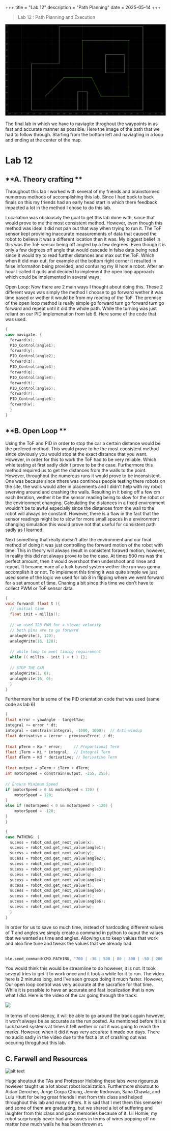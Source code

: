 +++
title = "Lab 12"
description = "Path Planning"
date  = 2025-05-14 
+++

> Lab 12 : Path Planning and Execution

![alt text](planning.png)

The final lab in which we have to naviagite throghout the waypoints in as fast and accurate manner as possible. Here the image of the bath that we had to follow through. Starting from the bottom left and naviagting in a loop and ending at the center of the map.  


# Lab 12

## **A. Theory crafting **

Throughout this lab I worked with several of my friends and brainstormed numerous methods of accomplishing this lab. Since I had back to back finals on this my friends had an early head start in which there feedback impacted a lot in the method I chose to do this lab. 

Localiation was obsiousvly the goal to get this lab done with, since that would prove to me the most consistent method. However, even though this method was ideal it did not pan out that way when trying to run it. The ToF sensor kept providing inaccurate measurements of data that caused the robot to believe it was a different location then it was. My biggest belief in this was the ToF sensor being off angled by a few degrees. Even though it is only a few degrees off angle that would cascade in false data being read since it would try to read further distances and max out the ToF. Which when it did max out, for example at the bottom right corner it resulted in false informaiton being provided, and confusing my lil homie robot. After an hour I called it quits and decided to implement the open loop approach which could be implemented in several ways. 

Open Loop: Now there are 2 main ways I thought about doing this. These 2 different ways was simply the method I choose to go forward wether it was time based or wether it would be from my reading of the ToF. The premise of the open loop method is really simple go forward turn go forward turn go forward and repeat until it did the whole path. While the turning was just reliant on our PID implemenation from lab 6. Here some of the code that was used.


```c
{
case navigate: {
  forward(x);
  PID_Control(angle1);
  forward(y);
  PID_Control(angle2);
  forward(z);
  PID_Control(angle3);
  forward(q);
  PID_Control(angle4);
  forward(t); 
  PID_Control(angle5);
  forward(r); 
  PID_Control(angle6);
  forward(w); 
  }
}
```

## **B. Open Loop **

Using the ToF and PID in order to stop the car a certain distance would be the prefered method. This would prove to be the most consistent method since obviously you would stop at the exact distance that you want. However, in order for this to work the ToF had to be very reliable. Which whle testing at first sadly didn't prove to be the case. Furthermore this method required us to get the distances from the walls to the point. However, throughout the numerous runs it would prove to be inconsistent. One was because since tthere was continous people testing there robots on the site, the walls would alter in placements and I didn't help with my robot swerving around and crashing the walls. Resulting in it being off a few cm each iteration, wether it be the sensor reading being to slow for the robot or the envirionment changing. Calculating the distances in a fixed environment wouldn't be to awful especially since the distances from the wall to the robot will always be constant. However, there is a flaw in the fact that the sensor readings might be to slow for more small spaces In a environment changing simulation this would prove not that useful for consistent path sadly as I learned. 

Next something that really doesn't alter the environment and our final method of doing it was just controlling the forward motion of the robot with time. This in theory will always result in consistent forawrd motion, however, in reality this did not always prove to be the case. At times 500 ms was the perfect amount, then it would overshoot then undershoot and rinse and repeat. It became more of a luck based system wether the run was gonna accomplish it or not. To implement this timing it was quite simple we just used some of the logic we used for lab 8 in flipping where we went forward for a set amount of time. Chaning a bit since this time we don't have to collect PWM or ToF sensor data. 

```c
{
void forward( float t ){
  // initial time 
  float init = millis(); 

  // we used 120 PWM for a slower velocity
  // both pins are to go forward 
  analogWrite(1, 120);
  analogWrite(16, 120);

  // while loop to meet timing requirement 
  while (( millis - init ) < t ) {};

  // STOP THE CAR
  analogWrite(1, 0);
  analogWrite(16, 0);  
  }
}
```

Furthermore her is some of the PID orientation code that was used (same code as lab 6)

```c
{
float error = yawAngle - targetYaw;
integral += error * dt;
integral = constrain(integral, -1000, 1000);  // Anti-windup
float derivative = (error - previousError) / dt;

float pTerm = Kp * error;     // Proportional Term
float iTerm = Ki * integral;  // Integral Term
float dTerm = Kd * derivative; // Derivative Term

float output = pTerm + iTerm + dTerm;
int motorSpeed = constrain(output, -255, 255);

// Ensure Minimum Speed
if (motorSpeed > 0 && motorSpeed < 120) {
    motorSpeed = 120;
}
else if (motorSpeed < 0 && motorSpeed > -120) {
    motorSpeed = -120;
}
}
```

```c
{
case PATHING: {
  sucess = robot_cmd.get_next_value(x);
  sucess = robot_cmd.get_next_value(angle1);
  sucess = robot_cmd.get_next_value(y);
  sucess = robot_cmd.get_next_value(angle2);
  sucess = robot_cmd.get_next_value(z);
  sucess = robot_cmd.get_next_value(angle3);
  sucess = robot_cmd.get_next_value(q);
  sucess = robot_cmd.get_next_value(angle4);
  sucess = robot_cmd.get_next_value(t);
  sucess = robot_cmd.get_next_value(angle5);
  sucess = robot_cmd.get_next_value(r);
  sucess = robot_cmd.get_next_value(angle6);
  sucess = robot_cmd.get_next_value(w);
  }
}
```


In order for us to save so much time, instead of hardcoding different values of T and angles we simply create a command in python to ouput the values tbat we wanted as time and angles. Allowing us to keep values that work and also fine tune and tweak the values that we already had. 

```python

ble.send_command(CMD.PATHING, "700 | -30 | 500 | 80 | 300 | -50 | 200 | 30 | 900 | 40" ) 

```

You would think this would be streamline to do however, it is not. It took several tries to get it to work once and it took a while for it to run. The video here is 2 minutes long, and I've seen groups doing it much faster. However, Our open loop control was very accurate at the sacrafice for that time. While it is possible to have an accurate and fast localization that is now what I did. Here is the video of the car going through the track: 

[![](https://markdown-videos-api.jorgenkh.no/youtube/i1Tq-JVp6ws)](https://youtu.be/i1Tq-JVp6ws)

In terms of consistency, it will be able to go around the track again however, it won't always be as accurate as the run posted. As mentioned before it is a luck based systems at times it felt wether or not it was going to reach the marks. However, when it did it was very accurate it made our days. There no audio sadly in the video due to the fact a lot of crashing out was occuring throguhout this lab.

## **C. Farwell and Resources**

![alt text](prediction_step.png)




Huge shoutout the TAs and Professor Helbling these labs were rigourous however taught us a lot about robot localization. Furthermore shoutout to Aidan Derocher, Jorge Corpa Chung, Jennie Redrovan, Sana Chawla, and Lulu Htutt for being great friends I met from this class and helped throughout this lab and many others. It is sad that I met them this semseter and some of them are graduating, but we shared a lot of suffering and laughter from this class and good memories because of it. Lil Homie, my robot surprisngly never had any issues in terms of wires popping off no matter how much walls he has been thrown at. 